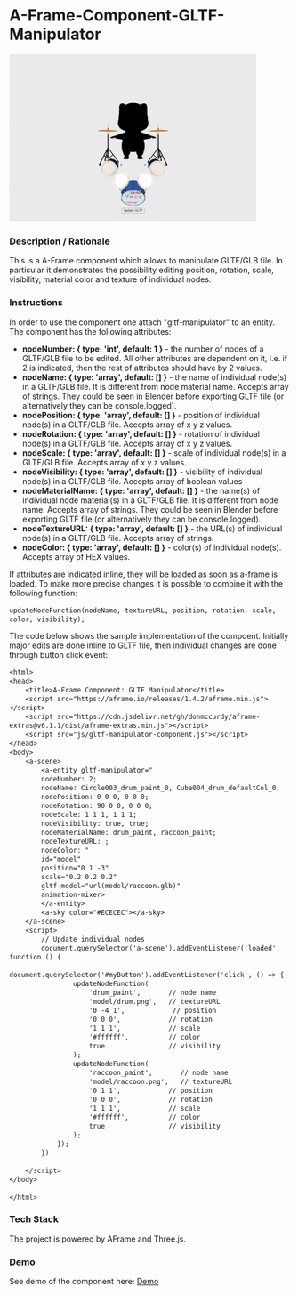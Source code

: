 # A-Frame-Component-GLTF-Manipulator
<img src="img/screenshot.gif" title="Video screen capture" alt="Video screen capture" height="300">



### **Description / Rationale**
This is a A-Frame component which allows to manipulate GLTF/GLB file. In particular it demonstrates the possibility editing position, rotation, scale, visibility, material color and texture of individual nodes.   

### **Instructions**

In order to use the component one attach "gltf-manipulator" to an entity. The component has the following attributes: 
* <b>nodeNumber: { type: 'int', default: 1 }</b> - the number of nodes of a GLTF/GLB file to be edited. All other attributes are dependent on it, i.e. if 2 is indicated, then the rest of attributes should have by 2 values.   
* <b>nodeName: { type: 'array', default: [] }</b> - the name of individual node(s) in a GLTF/GLB file. It is different from node material name. Accepts array of strings. They could be seen in Blender before exporting GLTF file (or alternatively they can be console.logged).    
* <b>nodePosition: { type: 'array', default: [] }</b> - position of individual node(s) in a GLTF/GLB file. Accepts array of x y z values.
* <b>nodeRotation: { type: 'array', default: [] }</b> - rotation of individual node(s) in a GLTF/GLB file. Accepts array of x y z values.
* <b>nodeScale: { type: 'array', default: [] }</b> - scale of individual node(s) in a GLTF/GLB file. Accepts array of x y z values.
* <b>nodeVisibility: { type: 'array', default: [] }</b> - visibility of individual node(s) in a GLTF/GLB file. Accepts array of boolean values
* <b>nodeMaterialName: { type: 'array', default: [] }</b> - the name(s) of individual node material(s) in a GLTF/GLB file. It is different from node name. Accepts array of strings. They could be seen in Blender before exporting GLTF file (or alternatively they can be console.logged).
* <b>nodeTextureURL: { type: 'array', default: [] }</b> - the URL(s) of individual node(s) in a GLTF/GLB file. Accepts array of strings.
* <b>nodeColor: { type: 'array', default: [] }</b> - color(s) of individual node(s). Accepts array of HEX values.

If attributes are indicated inline, they will be loaded as soon as a-frame is loaded. To make more precise changes it is possible to combine it with the following function:
```
updateNodeFunction(nodeName, textureURL, position, rotation, scale, color, visibility);
```
The code below shows the sample implementation of the compoent. Initially major edits are done inline to GLTF file, then individual changes are done through button click event:
```
<html>
<head>
    <title>A-Frame Component: GLTF Manipulator</title>
    <script src="https://aframe.io/releases/1.4.2/aframe.min.js"></script>
    <script src="https://cdn.jsdelivr.net/gh/donmccurdy/aframe-extras@v6.1.1/dist/aframe-extras.min.js"></script>
    <script src="js/gltf-manipulator-component.js"></script>
</head>
<body>
    <a-scene>
        <a-entity gltf-manipulator="
        nodeNumber: 2;
        nodeName: Circle003_drum_paint_0, Cube004_drum_defaultCol_0; 
        nodePosition: 0 0 0, 0 0 0;
        nodeRotation: 90 0 0, 0 0 0;
        nodeScale: 1 1 1, 1 1 1;
        nodeVisibility: true, true;
        nodeMaterialName: drum_paint, raccoon_paint; 
        nodeTextureURL: ;
        nodeColor: " 
        id="model" 
        position="0 1 -3" 
        scale="0.2 0.2 0.2" 
        gltf-model="url(model/raccoon.glb)"
        animation-mixer>
        </a-entity>
        <a-sky color="#ECECEC"></a-sky>
    </a-scene>
    <script>
        // Update individual nodes
        document.querySelector('a-scene').addEventListener('loaded', function () {
            document.querySelector('#myButton').addEventListener('click', () => {
                updateNodeFunction(
                    'drum_paint',       // node name
                    'model/drum.png',   // textureURL
                    '0 -4 1',            // position
                    '0 0 0',            // rotation
                    '1 1 1',            // scale
                    '#ffffff',          // color
                    true                // visibility
                );
                updateNodeFunction(
                    'raccoon_paint',       // node name
                    'model/raccoon.png',   // textureURL
                    '0 1 1',            // position
                    '0 0 0',            // rotation
                    '1 1 1',            // scale
                    '#ffffff',          // color
                    true                // visibility
                );            
            });
        })

    </script>
</body>

</html>
```

### **Tech Stack**
The project is powered by AFrame and Three.js. 

### **Demo**
See demo of the component here: [Demo](https://gltf-manipulator.glitch.me/)
